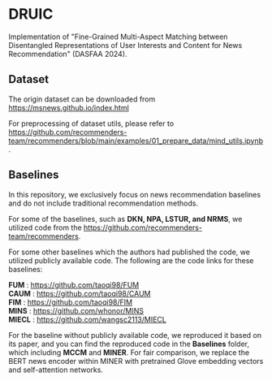 # DRUIC 
Implementation of "Fine-Grained Multi-Aspect Matching between Disentangled Representations of User Interests and Content for News Recommendation" (DASFAA 2024).

## Dataset
The origin dataset can be downloaded from https://msnews.github.io/index.html

For preprocessing of dataset utils, please refer to https://github.com/recommenders-team/recommenders/blob/main/examples/01_prepare_data/mind_utils.ipynb.

## Baselines

In this repository, we exclusively focus on news recommendation baselines and do not include traditional recommendation methods.

For some of the baselines, such as **DKN, NPA, LSTUR, and NRMS**, we utilized code from the https://github.com/recommenders-team/recommenders. 

For some other baselines which the authors had published the code, we utilized publicly available code. The following are the code links for these baselines:

**FUM** : https://github.com/taoqi98/FUM  \
**CAUM** : https://github.com/taoqi98/CAUM \
**FIM** : https://github.com/taoqi98/FIM \
**MINS** : https://github.com/whonor/MINS \
**MIECL** : https://github.com/wangsc2113/MIECL 


For the baseline without publicly available code, we reproduced it based on its paper, and you can find the reproduced code in the **Baselines** folder, which including **MCCM** and **MINER**. For fair comparison, we replace the BERT news encoder within MINER with pretrained Glove embedding vectors and self-attention networks.

